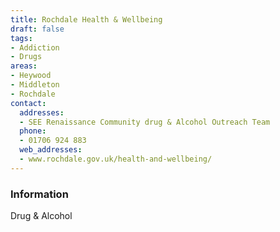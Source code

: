 ```yaml
---
title: Rochdale Health & Wellbeing
draft: false
tags:
- Addiction
- Drugs
areas:
- Heywood
- Middleton
- Rochdale
contact:
  addresses:
  - SEE Renaissance Community drug & Alcohol Outreach Team
  phone:
  - 01706 924 883
  web_addresses:
  - www.rochdale.gov.uk/health-and-wellbeing/
---
```


### Information
Drug & Alcohol

